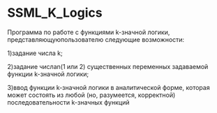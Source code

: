 # SSML_K_Logics
Программа по  работе  с  функциями k-значной  логики, представляющуюпользователю следующие возможности:

1)задание числа k;

2)задание числаn(1 или 2) существенных переменных задаваемой функции k-значной логики;

3)ввод  функции k-значной  логики  в  аналитической  форме,  которая  может  состоять  из  любой  (но, разумеется, корректной) последовательности k-значных функций
